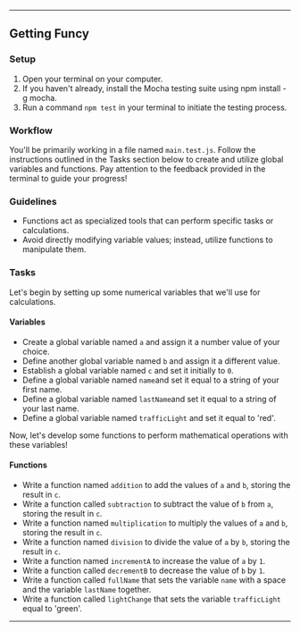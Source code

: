 ------

## **Getting Funcy**

### **Setup**

1. Open your terminal on your computer.
2. If you haven't already, install the Mocha testing suite using npm install -g mocha.
3. Run a command `npm test` in your terminal to initiate the testing process.

### **Workflow**

You'll be primarily working in a file named `main.test.js`. Follow the instructions outlined in the Tasks section below to create and utilize global variables and functions. Pay attention to the feedback provided in the terminal to guide your progress!

### **Guidelines**

- Functions act as specialized tools that can perform specific tasks or calculations.
- Avoid directly modifying variable values; instead, utilize functions to manipulate them.

### **Tasks**

Let's begin by setting up some numerical variables that we'll use for calculations.

#### **Variables**

- Create a global variable named `a` and assign it a number value of your choice.
- Define another global variable named `b` and assign it a different value.
- Establish a global variable named `c` and set it initially to `0`.
- Define a global variable named `name`and set it equal to a string of your first name.
- Define a global variable named `lastName`and set it equal to a string of your last name.
- Define a global variable named `trafficLight` and set it equal to 'red'.


Now, let's develop some functions to perform mathematical operations with these variables!

#### **Functions**

- Write a function named `addition` to add the values of `a` and `b`, storing the result in `c`.
- Write a function called `subtraction` to subtract the value of `b` from `a`, storing the result in `c`.
- Write a function named `multiplication` to multiply the values of `a` and `b`, storing the result in `c`.
- Write a function named `division` to divide the value of `a` by `b`, storing the result in `c`.
- Write a function named `incrementA` to increase the value of `a` by `1`.
- Write a function called `decrementB` to decrease the value of `b` by `1`.
- Write a function called `fullName` that sets the variable `name` with a space and the variable `lastName` together.
- Write a function called `lightChange` that sets the variable `trafficLight` equal to 'green'.

---
